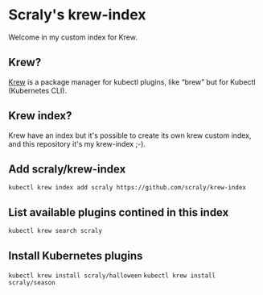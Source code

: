 # Scraly's krew-index

Welcome in my custom index for Krew.

## Krew?

[Krew](https://github.com/kubernetes-sigs/krew) is a package manager for kubectl plugins, like “brew” but for Kubectl (Kubernetes CLI).

## Krew index?

Krew have an index but it's possible to create its own krew custom index, and this repository it's my krew-index ;-).

## Add scraly/krew-index

`kubectl krew index add scraly https://github.com/scraly/krew-index`

## List available plugins contined in this index

`kubectl krew search scraly`

## Install Kubernetes plugins

`kubectl krew install scraly/halloween`
`kubectl krew install scraly/season`
